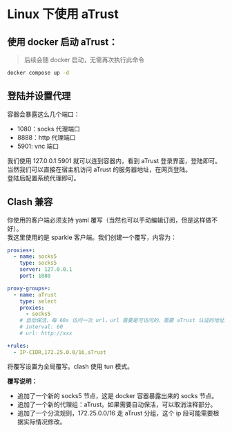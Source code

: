 # Linux 下使用 aTrust

## 使用 docker 启动 aTrust：

> 后续会随 docker 启动，无需再次执行此命令

```bash
docker compose up -d
```

## 登陆并设置代理

容器会暴露这么几个端口：

- 1080：socks 代理端口
- 8888：http 代理端口
- 5901: vnc 端口

我们使用 127.0.0.1:5901 就可以连到容器内，看到 aTrust 登录界面，登陆即可。\
当然我们可以直接在宿主机访问 aTrust 的服务器地址，在网页登陆。\
登陆后配置系统代理即可。

## Clash 兼容

你使用的客户端必须支持 yaml 覆写（当然也可以手动编辑订阅，但是这样做不好）。\
我这里使用的是 sparkle 客户端。我们创建一个覆写，内容为：

```yaml
proxies+:
  - name: socks5
    type: socks5
    server: 127.0.0.1
    port: 1080

proxy-groups+:
  - name: aTrust
    type: select
    proxies:
      - socks5
    # 自动保活，每 60s 访问一次 url，url 需要是可访问的、需要 aTrust 认证的地址。
    # interval: 60
    # url: http://xxx

+rules:
  - IP-CIDR,172.25.0.0/16,aTrust
```

将覆写设置为全局覆写。clash 使用 tun 模式。

**覆写说明：**

- 追加了一个新的 socks5 节点，这是 docker 容器暴露出来的 socks 节点。
- 追加了一个新的代理组：aTrust。如果需要自动保活，可以取消注释部分。
- 追加了一个分流规则，172.25.0.0/16 走 aTrust 分组，这个 ip 段可能需要根据实际情况修改。

